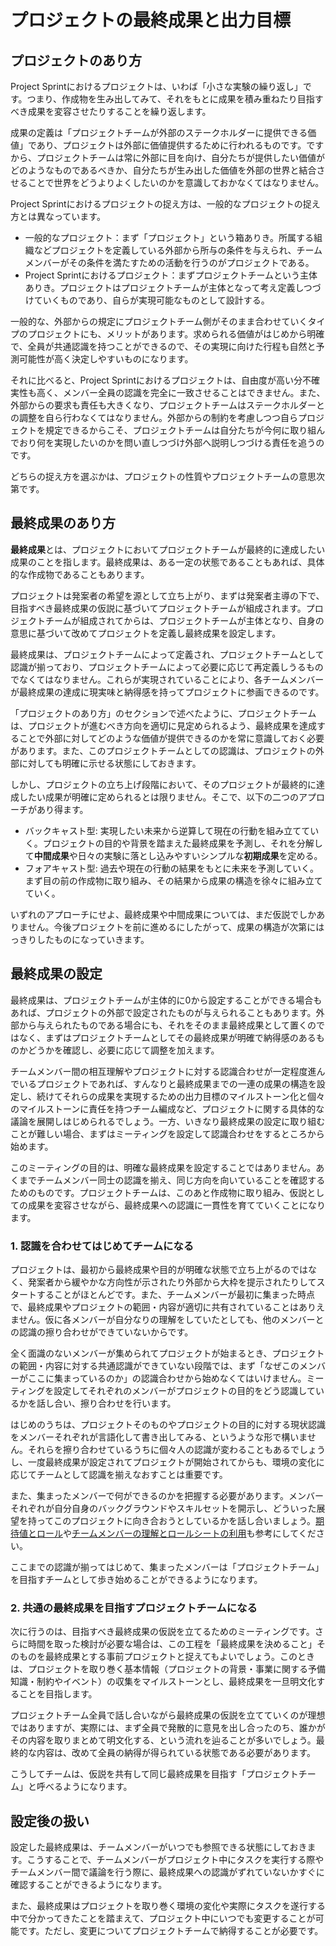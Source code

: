 # プロジェクトの最終成果と出力目標

## プロジェクトのあり方

Project Sprintにおけるプロジェクトは、いわば「小さな実験の繰り返し」です。つまり、作成物を生み出してみて、それをもとに成果を積み重ねたり目指すべき成果を変容させたりすることを繰り返します。

成果の定義は「プロジェクトチームが外部のステークホルダーに提供できる価値」であり、プロジェクトは外部に価値提供するために行われるものです。ですから、プロジェクトチームは常に外部に目を向け、自分たちが提供したい価値がどのようなものであるべきか、自分たちが生み出した価値を外部の世界と結合させることで世界をどうよりよくしたいのかを意識しておかなくてはなりません。

Project Sprintにおけるプロジェクトの捉え方は、一般的なプロジェクトの捉え方とは異なっています。

- 一般的なプロジェクト：まず「プロジェクト」という箱ありき。所属する組織などプロジェクトを定義している外部から所与の条件を与えられ、チームメンバーがその条件を満たすための活動を行うのがプロジェクトである。
- Project Sprintにおけるプロジェクト：まずプロジェクトチームという主体ありき。プロジェクトはプロジェクトチームが主体となって考え定義しつづけていくものであり、自らが実現可能なものとして設計する。

一般的な、外部からの規定にプロジェクトチーム側がそのまま合わせていくタイプのプロジェクトにも、メリットがあります。求められる価値がはじめから明確で、全員が共通認識を持つことができるので、その実現に向けた行程も自然と予測可能性が高く決定しやすいものになります。

それに比べると、Project Sprintにおけるプロジェクトは、自由度が高い分不確実性も高く、メンバー全員の認識を完全に一致させることはできません。また、外部からの要求も責任も大きくなり、プロジェクトチームはステークホルダーとの調整を自ら行わなくてはなりません。外部からの制約を考慮しつつ自らプロジェクトを規定できるからこそ、プロジェクトチームは自分たちが今何に取り組んでおり何を実現したいのかを問い直しつづけ外部へ説明しつづける責任を追うのです。

どちらの捉え方を選ぶかは、プロジェクトの性質やプロジェクトチームの意思次第です。

## 最終成果のあり方

**最終成果**とは、プロジェクトにおいてプロジェクトチームが最終的に達成したい成果のことを指します。最終成果は、ある一定の状態であることもあれば、具体的な作成物であることもあります。

プロジェクトは発案者の希望を源として立ち上がり、まずは発案者主導の下で、目指すべき最終成果の仮説に基づいてプロジェクトチームが組成されます。プロジェクトチームが組成されてからは、プロジェクトチームが主体となり、自身の意思に基づいて改めてプロジェクトを定義し最終成果を設定します。

最終成果は、プロジェクトチームによって定義され、プロジェクトチームとして認識が揃っており、プロジェクトチームによって必要に応じて再定義しうるものでなくてはなりません。これらが実現されていることにより、各チームメンバーが最終成果の達成に現実味と納得感を持ってプロジェクトに参画できるのです。

「プロジェクトのあり方」のセクションで述べたように、プロジェクトチームは、プロジェクトが進むべき方向を適切に見定められるよう、最終成果を達成することで外部に対してどのような価値が提供できるのかを常に意識しておく必要があります。また、このプロジェクトチームとしての認識は、プロジェクトの外部に対しても明確に示せる状態にしておきます。

しかし、プロジェクトの立ち上げ段階において、そのプロジェクトが最終的に達成したい成果が明確に定められるとは限りません。そこで、以下の二つのアプローチがあり得ます。

- バックキャスト型: 実現したい未来から逆算して現在の行動を組み立てていく。プロジェクトの目的や背景を踏まえた最終成果を予測し、それを分解して**中間成果**や日々の実験に落とし込みやすいシンプルな**初期成果**を定める。
- フォアキャスト型: 過去や現在の行動の結果をもとに未来を予測していく。まず目の前の作成物に取り組み、その結果から成果の構造を徐々に組み立てていく。

いずれのアプローチにせよ、最終成果や中間成果については、まだ仮説でしかありません。今後プロジェクトを前に進めるにしたがって、成果の構造が次第にはっきりしたものになっていきます。

## 最終成果の設定

最終成果は、プロジェクトチームが主体的に0から設定することができる場合もあれば、プロジェクトの外部で設定されたものが与えられることもあります。外部から与えられたものである場合にも、それをそのまま最終成果として置くのではなく、まずはプロジェクトチームとしてその最終成果が明確で納得感のあるものかどうかを確認し、必要に応じて調整を加えます。

チームメンバー間の相互理解やプロジェクトに対する認識合わせが一定程度進んでいるプロジェクトであれば、すんなりと最終成果までの一連の成果の構造を設定し、続けてそれらの成果を実現するための出力目標のマイルストーン化と個々のマイルストーンに責任を持つチーム編成など、プロジェクトに関する具体的な議論を展開しはじめられるでしょう。一方、いきなり最終成果の設定に取り組むことが難しい場合、まずはミーティングを設定して認識合わせをするところから始めます。

このミーティングの目的は、明確な最終成果を設定することではありません。あくまでチームメンバー同士の認識を揃え、同じ方向を向いていることを確認するためのものです。プロジェクトチームは、このあと作成物に取り組み、仮説としての成果を変容させながら、最終成果への認識に一貫性を育てていくことになります。

### 1. 認識を合わせてはじめてチームになる

プロジェクトは、最初から最終成果や目的が明確な状態で立ち上がるのではなく、発案者から緩やかな方向性が示されたり外部から大枠を提示されたりしてスタートすることがほとんどです。また、チームメンバーが最初に集まった時点で、最終成果やプロジェクトの範囲・内容が適切に共有されていることはありえません。仮に各メンバーが自分なりの理解をしていたとしても、他のメンバーとの認識の擦り合わせができていないからです。

全く面識のないメンバーが集められてプロジェクトが始まるとき、プロジェクトの範囲・内容に対する共通認識ができていない段階では、まず「なぜこのメンバーがここに集まっているのか」の認識合わせから始めなくてはいけません。ミーティングを設定してそれぞれのメンバーがプロジェクトの目的をどう認識しているかを話し合い、擦り合わせを行います。

はじめのうちは、プロジェクトそのものやプロジェクトの目的に対する現状認識をメンバーそれぞれが言語化して書き出してみる、というような形で構いません。それらを擦り合わせているうちに個々人の認識が変わることもあるでしょうし、一度最終成果が設定されてプロジェクトが開始されてからも、環境の変化に応じてチームとして認識を揃えなおすことは重要です。

また、集まったメンバーで何ができるのかを把握する必要があります。メンバーそれぞれが自分自身のバックグラウンドやスキルセットを開示し、どういった展望を持ってこのプロジェクトに向き合おうとしているかを話し合いましょう。[期待値とロール](../theory/rolls.md)や[チームメンバーの理解とロールシートの利用](rolls.md)も参考にしてください。

ここまでの認識が揃ってはじめて、集まったメンバーは「プロジェクトチーム」を目指すチームとして歩き始めることができるようになります。

### 2. 共通の最終成果を目指すプロジェクトチームになる

次に行うのは、目指すべき最終成果の仮説を立てるためのミーティングです。さらに時間を取った検討が必要な場合は、この工程を「最終成果を決めること」そのものを最終成果とする事前プロジェクトと捉えてもよいでしょう。このときは、プロジェクトを取り巻く基本情報（プロジェクトの背景・事業に関する予備知識・制約やイベント）の収集をマイルストーンとし、最終成果を一旦明文化することを目指します。

プロジェクトチーム全員で話し合いながら最終成果の仮説を立てていくのが理想ではありますが、実際には、まず全員で発散的に意見を出し合ったのち、誰かがその内容を取りまとめて明文化する、という流れを辿ることが多いでしょう。最終的な内容は、改めて全員の納得が得られている状態である必要があります。

こうしてチームは、仮説を共有して同じ最終成果を目指す「プロジェクトチーム」と呼べるようになります。

## 設定後の扱い

設定した最終成果は、チームメンバーがいつでも参照できる状態にしておきます。こうすることで、チームメンバーがプロジェクト中にタスクを実行する際やチームメンバー間で議論を行う際に、最終成果への認識がずれていないかすぐに確認することができるようになります。

また、最終成果はプロジェクトを取り巻く環境の変化や実際にタスクを遂行する中で分かってきたことを踏まえて、プロジェクト中にいつでも変更することが可能です。ただし、変更についてプロジェクトチームで納得することが必要です。
